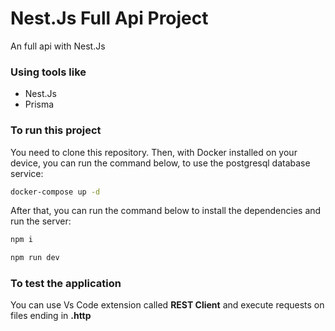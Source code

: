 # Nest.Js Full Api Project

An full api with Nest.Js

### Using tools like
  - Nest.Js
  - Prisma
  
### To run this project

You need to clone this repository. Then, with Docker installed on your device, you can run the command below, to use the postgresql database service:
```bash
docker-compose up -d
```
After that, you can run the command below to install the dependencies and run the server: 
```bash
npm i
```
```bash
npm run dev
```

### To test the application

You can use Vs Code extension called **REST Client** and execute requests on files ending in **.http**